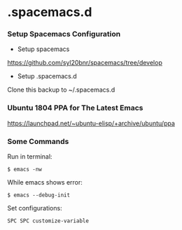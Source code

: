 # .spacemacs.d

### Setup Spacemacs Configuration

- Setup spacemacs

https://github.com/syl20bnr/spacemacs/tree/develop


- Setup .spacemacs.d

Clone this backup to ~/.spacemacs.d


### Ubuntu 1804 PPA for The Latest Emacs

https://launchpad.net/~ubuntu-elisp/+archive/ubuntu/ppa


### Some Commands

Run in terminal:

```
$ emacs -nw
```

While emacs shows error:

```
$ emacs --debug-init
```

Set configurations:

```
SPC SPC customize-variable
```

